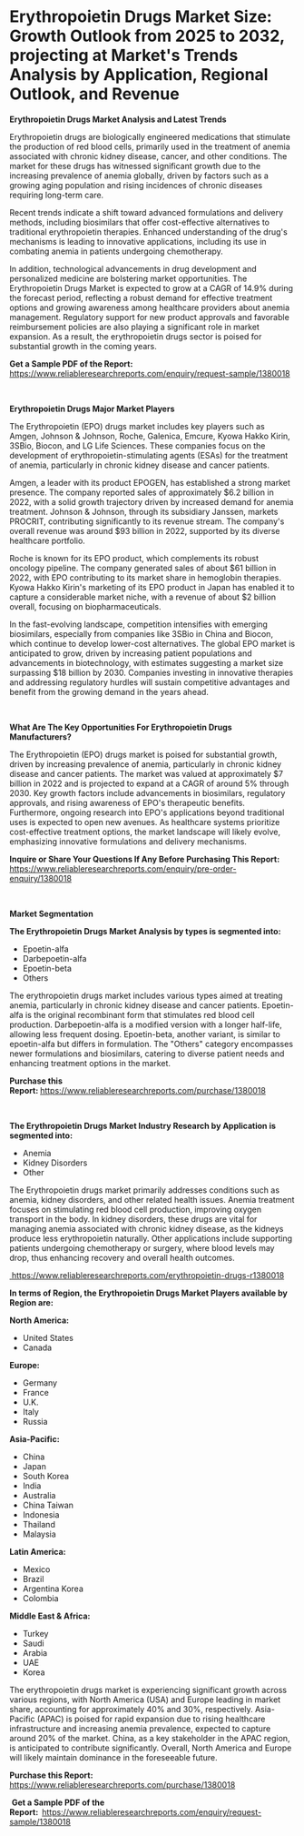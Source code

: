<p><h1>Erythropoietin Drugs Market Size: Growth Outlook from 2025 to 2032, projecting at Market's Trends Analysis by Application, Regional Outlook, and Revenue</h1></p><p><strong>Erythropoietin Drugs Market Analysis and Latest Trends</strong></p>
<p><p>Erythropoietin drugs are biologically engineered medications that stimulate the production of red blood cells, primarily used in the treatment of anemia associated with chronic kidney disease, cancer, and other conditions. The market for these drugs has witnessed significant growth due to the increasing prevalence of anemia globally, driven by factors such as a growing aging population and rising incidences of chronic diseases requiring long-term care.</p><p>Recent trends indicate a shift toward advanced formulations and delivery methods, including biosimilars that offer cost-effective alternatives to traditional erythropoietin therapies. Enhanced understanding of the drug's mechanisms is leading to innovative applications, including its use in combating anemia in patients undergoing chemotherapy. </p><p>In addition, technological advancements in drug development and personalized medicine are bolstering market opportunities. The Erythropoietin Drugs Market is expected to grow at a CAGR of 14.9% during the forecast period, reflecting a robust demand for effective treatment options and growing awareness among healthcare providers about anemia management. Regulatory support for new product approvals and favorable reimbursement policies are also playing a significant role in market expansion. As a result, the erythropoietin drugs sector is poised for substantial growth in the coming years.</p></p>
<p><strong>Get a Sample PDF of the Report:&nbsp;</strong> <a href="https://www.reliableresearchreports.com/enquiry/request-sample/1380018?utm_campaign=2245&utm_medium=2&utm_source=Github&utm_content=ia&utm_term=19042025&utm_id=erythropoietin-drugs">https://www.reliableresearchreports.com/enquiry/request-sample/1380018</a></p>
<p>&nbsp;</p>
<p><strong>Erythropoietin Drugs Major Market Players</strong></p>
<p><p>The Erythropoietin (EPO) drugs market includes key players such as Amgen, Johnson & Johnson, Roche, Galenica, Emcure, Kyowa Hakko Kirin, 3SBio, Biocon, and LG Life Sciences. These companies focus on the development of erythropoietin-stimulating agents (ESAs) for the treatment of anemia, particularly in chronic kidney disease and cancer patients.</p><p>Amgen, a leader with its product EPOGEN, has established a strong market presence. The company reported sales of approximately $6.2 billion in 2022, with a solid growth trajectory driven by increased demand for anemia treatment. Johnson & Johnson, through its subsidiary Janssen, markets PROCRIT, contributing significantly to its revenue stream. The company's overall revenue was around $93 billion in 2022, supported by its diverse healthcare portfolio.</p><p>Roche is known for its EPO product, which complements its robust oncology pipeline. The company generated sales of about $61 billion in 2022, with EPO contributing to its market share in hemoglobin therapies. Kyowa Hakko Kirin's marketing of its EPO product in Japan has enabled it to capture a considerable market niche, with a revenue of about $2 billion overall, focusing on biopharmaceuticals.</p><p>In the fast-evolving landscape, competition intensifies with emerging biosimilars, especially from companies like 3SBio in China and Biocon, which continue to develop lower-cost alternatives. The global EPO market is anticipated to grow, driven by increasing patient populations and advancements in biotechnology, with estimates suggesting a market size surpassing $18 billion by 2030. Companies investing in innovative therapies and addressing regulatory hurdles will sustain competitive advantages and benefit from the growing demand in the years ahead.</p></p>
<p>&nbsp;</p>
<p><strong>What Are The Key Opportunities For Erythropoietin Drugs Manufacturers?</strong></p>
<p><p>The Erythropoietin (EPO) drugs market is poised for substantial growth, driven by increasing prevalence of anemia, particularly in chronic kidney disease and cancer patients. The market was valued at approximately $7 billion in 2022 and is projected to expand at a CAGR of around 5% through 2030. Key growth factors include advancements in biosimilars, regulatory approvals, and rising awareness of EPO's therapeutic benefits. Furthermore, ongoing research into EPO's applications beyond traditional uses is expected to open new avenues. As healthcare systems prioritize cost-effective treatment options, the market landscape will likely evolve, emphasizing innovative formulations and delivery mechanisms.</p></p>
<p><strong>Inquire or Share Your Questions If Any Before Purchasing This Report:</strong> <a href="https://www.reliableresearchreports.com/enquiry/pre-order-enquiry/1380018?utm_campaign=2245&utm_medium=2&utm_source=Github&utm_content=ia&utm_term=19042025&utm_id=erythropoietin-drugs">https://www.reliableresearchreports.com/enquiry/pre-order-enquiry/1380018</a></p>
<p>&nbsp;</p>
<p><strong>Market Segmentation</strong></p>
<p><strong>The Erythropoietin Drugs Market Analysis by types is segmented into:</strong></p>
<p><ul><li>Epoetin-alfa</li><li>Darbepoetin-alfa</li><li>Epoetin-beta</li><li>Others</li></ul></p>
<p><p>The erythropoietin drugs market includes various types aimed at treating anemia, particularly in chronic kidney disease and cancer patients. Epoetin-alfa is the original recombinant form that stimulates red blood cell production. Darbepoetin-alfa is a modified version with a longer half-life, allowing less frequent dosing. Epoetin-beta, another variant, is similar to epoetin-alfa but differs in formulation. The "Others" category encompasses newer formulations and biosimilars, catering to diverse patient needs and enhancing treatment options in the market.</p></p>
<p><strong>Purchase this Report:&nbsp;</strong><a href="https://www.reliableresearchreports.com/purchase/1380018?utm_campaign=2245&utm_medium=2&utm_source=Github&utm_content=ia&utm_term=19042025&utm_id=erythropoietin-drugs">https://www.reliableresearchreports.com/purchase/1380018</a></p>
<p>&nbsp;</p>
<p><strong>The Erythropoietin Drugs Market Industry Research by Application is segmented into:</strong></p>
<p><ul><li>Anemia</li><li>Kidney Disorders</li><li>Other</li></ul></p>
<p><p>The Erythropoietin drugs market primarily addresses conditions such as anemia, kidney disorders, and other related health issues. Anemia treatment focuses on stimulating red blood cell production, improving oxygen transport in the body. In kidney disorders, these drugs are vital for managing anemia associated with chronic kidney disease, as the kidneys produce less erythropoietin naturally. Other applications include supporting patients undergoing chemotherapy or surgery, where blood levels may drop, thus enhancing recovery and overall health outcomes.</p></p>
<p><a href="https://www.reliableresearchreports.com/erythropoietin-drugs-r1380018?utm_campaign=2245&utm_medium=2&utm_source=Github&utm_content=ia&utm_term=19042025&utm_id=erythropoietin-drugs">&nbsp;https://www.reliableresearchreports.com/erythropoietin-drugs-r1380018</a></p>
<p><strong>In terms of Region, the Erythropoietin Drugs Market Players available by Region are:</strong></p>
<p>
    <p> <strong> North America: </strong>
        <ul>
            <li>United States</li>
            <li>Canada</li>
        </ul>
        </p> 
    <p> <strong> Europe: </strong>
        <ul>
            <li>Germany</li>
            <li>France</li>
            <li>U.K.</li>
            <li>Italy</li>
            <li>Russia</li>
        </ul>
        </p> 
    <p> <strong> Asia-Pacific: </strong>
        <ul>
            <li>China</li>
            <li>Japan</li>
            <li>South Korea</li>
            <li>India</li>
            <li>Australia</li>
            <li>China Taiwan</li>
            <li>Indonesia</li>
            <li>Thailand</li>
            <li>Malaysia</li>
        </ul>
        </p> 
    <p> <strong> Latin America: </strong>
        <ul>
            <li>Mexico</li>
            <li>Brazil</li>
            <li>Argentina Korea</li>
            <li>Colombia</li>
        </ul>
        </p> 
    <p> <strong> Middle East & Africa: </strong>
        <ul>
            <li>Turkey</li>
            <li>Saudi</li>
            <li>Arabia</li>
            <li>UAE</li>
            <li>Korea</li>
        </ul>
    </p>
    </p>
<p><p>The erythropoietin drugs market is experiencing significant growth across various regions, with North America (USA) and Europe leading in market share, accounting for approximately 40% and 30%, respectively. Asia-Pacific (APAC) is poised for rapid expansion due to rising healthcare infrastructure and increasing anemia prevalence, expected to capture around 20% of the market. China, as a key stakeholder in the APAC region, is anticipated to contribute significantly. Overall, North America and Europe will likely maintain dominance in the foreseeable future.</p></p>
<p><strong>Purchase this Report: </strong><a href="https://www.reliableresearchreports.com/purchase/1380018?utm_campaign=2245&utm_medium=2&utm_source=Github&utm_content=ia&utm_term=19042025&utm_id=erythropoietin-drugs">https://www.reliableresearchreports.com/purchase/1380018</a></p>
<p>&nbsp;<strong>Get a Sample PDF of the Report:&nbsp;&nbsp;</strong><a href="https://www.reliableresearchreports.com/enquiry/request-sample/1380018?utm_campaign=2245&utm_medium=2&utm_source=Github&utm_content=ia&utm_term=19042025&utm_id=erythropoietin-drugs">https://www.reliableresearchreports.com/enquiry/request-sample/1380018</a></p>
<p><strong></strong></p>
<p><p></p><p></p><p></p></p>